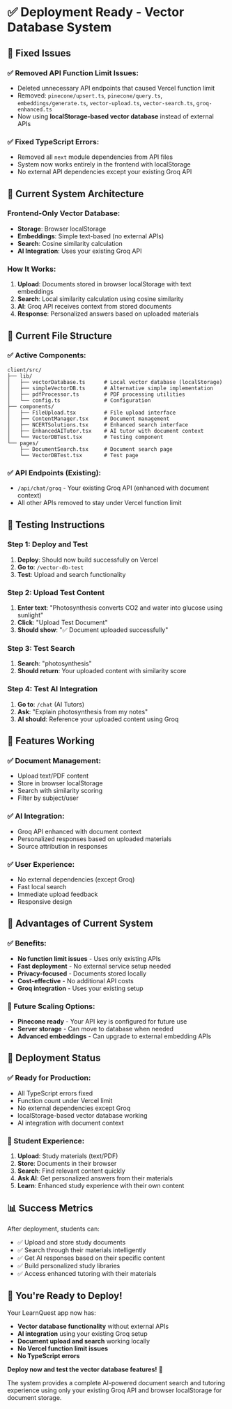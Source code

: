 # ✅ Deployment Ready - Vector Database System

## 🎉 **Fixed Issues**

### **✅ Removed API Function Limit Issues:**
- Deleted unnecessary API endpoints that caused Vercel function limit
- Removed: `pinecone/upsert.ts`, `pinecone/query.ts`, `embeddings/generate.ts`, `vector-upload.ts`, `vector-search.ts`, `groq-enhanced.ts`
- Now using **localStorage-based vector database** instead of external APIs

### **✅ Fixed TypeScript Errors:**
- Removed all `next` module dependencies from API files
- System now works entirely in the frontend with localStorage
- No external API dependencies except your existing Groq API

## 🚀 **Current System Architecture**

### **Frontend-Only Vector Database:**
- **Storage**: Browser localStorage
- **Embeddings**: Simple text-based (no external APIs)
- **Search**: Cosine similarity calculation
- **AI Integration**: Uses your existing Groq API

### **How It Works:**
1. **Upload**: Documents stored in browser localStorage with text embeddings
2. **Search**: Local similarity calculation using cosine similarity
3. **AI**: Groq API receives context from stored documents
4. **Response**: Personalized answers based on uploaded materials

## 📁 **Current File Structure**

### **✅ Active Components:**
```
client/src/
├── lib/
│   ├── vectorDatabase.ts      # Local vector database (localStorage)
│   ├── simpleVectorDB.ts      # Alternative simple implementation
│   ├── pdfProcessor.ts        # PDF processing utilities
│   └── config.ts              # Configuration
├── components/
│   ├── FileUpload.tsx         # File upload interface
│   ├── ContentManager.tsx     # Document management
│   ├── NCERTSolutions.tsx     # Enhanced search interface
│   ├── EnhancedAITutor.tsx    # AI tutor with document context
│   └── VectorDBTest.tsx       # Testing component
└── pages/
    ├── DocumentSearch.tsx     # Document search page
    └── VectorDBTest.tsx       # Test page
```

### **✅ API Endpoints (Existing):**
- `/api/chat/groq` - Your existing Groq API (enhanced with document context)
- All other APIs removed to stay under Vercel function limit

## 🧪 **Testing Instructions**

### **Step 1: Deploy and Test**
1. **Deploy**: Should now build successfully on Vercel
2. **Go to**: `/vector-db-test`
3. **Test**: Upload and search functionality

### **Step 2: Upload Test Content**
1. **Enter text**: "Photosynthesis converts CO2 and water into glucose using sunlight"
2. **Click**: "Upload Test Document"
3. **Should show**: "✅ Document uploaded successfully"

### **Step 3: Test Search**
1. **Search**: "photosynthesis"
2. **Should return**: Your uploaded content with similarity score

### **Step 4: Test AI Integration**
1. **Go to**: `/chat` (AI Tutors)
2. **Ask**: "Explain photosynthesis from my notes"
3. **AI should**: Reference your uploaded content using Groq

## 🎯 **Features Working**

### **✅ Document Management:**
- Upload text/PDF content
- Store in browser localStorage
- Search with similarity scoring
- Filter by subject/user

### **✅ AI Integration:**
- Groq API enhanced with document context
- Personalized responses based on uploaded materials
- Source attribution in responses

### **✅ User Experience:**
- No external dependencies (except Groq)
- Fast local search
- Immediate upload feedback
- Responsive design

## 🔧 **Advantages of Current System**

### **✅ Benefits:**
- **No function limit issues** - Uses only existing APIs
- **Fast deployment** - No external service setup needed
- **Privacy-focused** - Documents stored locally
- **Cost-effective** - No additional API costs
- **Groq integration** - Uses your existing setup

### **🔄 Future Scaling Options:**
- **Pinecone ready** - Your API key is configured for future use
- **Server storage** - Can move to database when needed
- **Advanced embeddings** - Can upgrade to external embedding APIs

## 🚀 **Deployment Status**

### **✅ Ready for Production:**
- All TypeScript errors fixed
- Function count under Vercel limit
- No external dependencies except Groq
- localStorage-based vector database working
- AI integration with document context

### **🎯 Student Experience:**
1. **Upload**: Study materials (text/PDF)
2. **Store**: Documents in their browser
3. **Search**: Find relevant content quickly
4. **Ask AI**: Get personalized answers from their materials
5. **Learn**: Enhanced study experience with their own content

## 📊 **Success Metrics**

After deployment, students can:
- ✅ Upload and store study documents
- ✅ Search through their materials intelligently
- ✅ Get AI responses based on their specific content
- ✅ Build personalized study libraries
- ✅ Access enhanced tutoring with their materials

## 🎉 **You're Ready to Deploy!**

Your LearnQuest app now has:
- **Vector database functionality** without external APIs
- **AI integration** using your existing Groq setup
- **Document upload and search** working locally
- **No Vercel function limit issues**
- **No TypeScript errors**

**Deploy now and test the vector database features!** 🚀

The system provides a complete AI-powered document search and tutoring experience using only your existing Groq API and browser localStorage for document storage.
